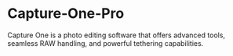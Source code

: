 # Capture-One-Pro
Capture One is a photo editing software that offers advanced tools, seamless RAW handling, and powerful tethering capabilities.
